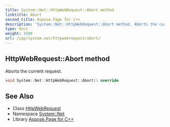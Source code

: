 ```yaml
---
title: System::Net::HttpWebRequest::Abort method
linktitle: Abort
second_title: Aspose.Page for C++
description: 'System::Net::HttpWebRequest::Abort method. Aborts the current request in C++.'
type: docs
weight: 3500
url: /cpp/system.net/httpwebrequest/abort/
---
```

## HttpWebRequest::Abort method


Aborts the current request.

```cpp
void System::Net::HttpWebRequest::Abort() override
```

## See Also

* Class [HttpWebRequest](../)
* Namespace [System::Net](../../)
* Library [Aspose.Page for C++](../../../)
